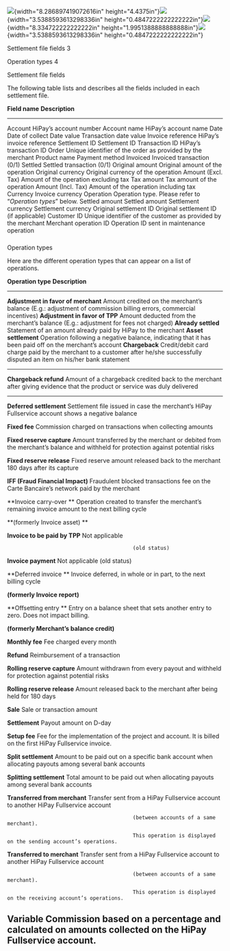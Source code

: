 ![](images/media/image1.jpg){width="8.286897419072616in"
height="4.4375in"}![](images/media/image2.png){width="3.5388593613298336in"
height="0.4847222222222222in"}![](images/media/image3.png){width="8.334722222222222in"
height="1.9951388888888888in"}![](images/media/image2.png){width="3.5388593613298336in"
height="0.4847222222222222in"}

Settlement file fields 3

Operation types 4

<span id="_Toc453598093" class="anchor"></span>

<span id="_Toc453590076" class="anchor"><span id="_Toc453693193"
class="anchor"></span></span>Settlement file fields

The following table lists and describes all the fields included in each
settlement file.

  **Field name**           **Description**
  ------------------------ ---------------------------------------------------------------
  Account                  HiPay’s account number
  Account name             HiPay’s account name
  Date                     Date of collect
  Date value               Transaction date value
  Invoice reference        HiPay’s invoice reference
  Settlement ID            Settlement ID
  Transaction ID           HiPay’s transaction ID
  Order                    Unique identifier of the order as provided by the merchant
  Product name             Payment method
  Invoiced                 Invoiced transaction (0/1)
  Settled                  Settled transaction (0/1)
  Original amount          Original amount of the operation
  Original currency        Original currency of the operation
  Amount (Excl. Tax)       Amount of the operation excluding tax
  Tax amount               Tax amount of the operation
  Amount (Incl. Tax)       Amount of the operation including tax
  Currency                 Invoice currency
  Operation                Operation type. Please refer to “*Operation types*” below.
  Settled amount           Settled amount
  Settlement currency      Settlement currency
  Original settlement ID   Original settlement ID (if applicable)
  Customer ID              Unique identifier of the customer as provided by the merchant
  Merchant operation ID    Operation ID sent in maintenance operation

### 

<span id="_Toc453590077" class="anchor"><span id="_Toc453693194"
class="anchor"></span></span>Operation types

Here are the different operation types that can appear on a list of
operations.

  **Operation type**                    **Description**
  ------------------------------------- ----------------------------------------------------------------------------------------------------------------------------------
  **Adjustment in favor of merchant**   Amount credited on the merchant’s balance (E.g.: adjustment of commission billing errors, commercial incentives)
  **Adjustment in favor of TPP**        Amount deducted from the merchant’s balance (E.g.: adjustment for fees not charged)
  **Already settled**                   Statement of an amount already paid by HiPay to the merchant
  **Asset settlement**                  Operation following a negative balance, indicating that it has been paid off on the merchant’s account
  **Chargeback**                        Credit/debit card charge paid by the merchant to a customer after he/she successfully disputed an item on his/her bank statement

  --------------------------------------------------------------------------------------------------------------------------------------------------------------------------
  **Chargeback refund**                      Amount of a chargeback credited back to the merchant after giving evidence that the product or service was duly delivered
  ------------------------------------------ -------------------------------------------------------------------------------------------------------------------------------
  **Deferred settlement**                    Settlement file issued in case the merchant’s HiPay Fullservice account shows a negative balance

  **Fixed fee**                              Commission charged on transactions when collecting amounts

  **Fixed reserve capture**                  Amount transferred by the merchant or debited from the merchant’s balance and withheld for protection against potential risks

  **Fixed reserve release**                  Fixed reserve amount released back to the merchant 180 days after its capture

  **IFF (Fraud Financial Impact)**           Fraudulent blocked transactions fee on the Carte Bancaire’s network paid by the merchant

  **Invoice carry-over **                    Operation created to transfer the merchant’s remaining invoice amount to the next billing cycle
                                             
  **(formerly Invoice asset) **              

  **Invoice to be paid by TPP**              Not applicable
                                             
                                             (old status)

  **Invoice payment**                        Not applicable (old status)

  **Deferred invoice **                      Invoice deferred, in whole or in part, to the next billing cycle
                                             
  **(formerly Invoice report)**              

  **Offsetting entry **                      Entry on a balance sheet that sets another entry to zero. Does not impact billing.
                                             
  **(formerly Merchant’s balance credit)**   

  **Monthly fee**                            Fee charged every month

  **Refund**                                 Reimbursement of a transaction

  **Rolling reserve capture**                Amount withdrawn from every payout and withheld for protection against potential risks

  **Rolling reserve release**                Amount released back to the merchant after being held for 180 days

  **Sale**                                   Sale or transaction amount

  **Settlement**                             Payout amount on D-day

  **Setup fee**                              Fee for the implementation of the project and account. It is billed on the first HiPay Fullservice invoice.

  **Split settlement**                       Amount to be paid out on a specific bank account when allocating payouts among several bank accounts

  **Splitting settlement**                   Total amount to be paid out when allocating payouts among several bank accounts

  **Transferred from merchant**              Transfer sent from a HiPay Fullservice account to another HiPay Fullservice account
                                             
                                             (between accounts of a same merchant).
                                             
                                             This operation is displayed on the sending account’s operations.

  **Transferred to merchant**                Transfer sent from a HiPay Fullservice account to another HiPay Fullservice account
                                             
                                             (between accounts of a same merchant).
                                             
                                             This operation is displayed on the receiving account’s operations.

  **Variable**                               Commission based on a percentage and calculated on amounts collected on the HiPay Fullservice account.
  --------------------------------------------------------------------------------------------------------------------------------------------------------------------------


